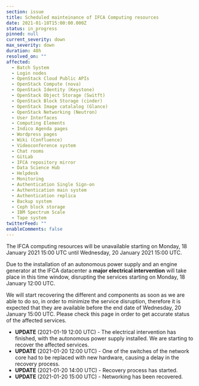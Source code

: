```yaml
---
section: issue
title: Scheduled mainteinance of IFCA Computing resources
date: 2021-01-18T15:00:00.000Z
status: in_progress
pinned: null
current_severity: down
max_severity: down
duration: 48h
resolved_on: ""
affected:
  - Batch System
  - Login nodes
  - OpenStack Cloud Public APIs
  - OpenStack Compute (nova)
  - OpenStack Identity (Keystone)
  - OpenStack Object Storage (Switft)
  - OpenStack Block Storage (cinder)
  - OpenStack Image catalalog (Glance)
  - OpenStack Networking (Neutron)
  - User Interfaces
  - Computing Elements
  - Indico Agenda pages
  - Wordpress pages
  - Wiki (Confluence)
  - Videoconference system
  - Chat rooms
  - GitLab
  - IFCA repository mirror
  - Data Science Hub
  - Helpdesk
  - Monitoring
  - Authentication Single Sign-on
  - Authentication main system
  - Authentication replica
  - Backup system
  - Ceph block storage
  - IBM Spectrum Scale
  - Tape system
twitterFeed: ""
enableComments: false
---
```

The IFCA computing resources will be unavailable starting on Monday, 18 January 2021 15:00 UTC until Wednesday, 20 January 2021 15:00 UTC.

Due to the installation of an autonomous power supply and an engine generator at the IFCA datacenter a **major electrical intervention** will take place in this time window, disrupting the services starting on Monday, 18 January 12:00 UTC.

We will start recovering the different and components as soon as we are able to do so, in order to minimize the service disruption, therefore it is expected that they are available before the end date of Wednesday, 20 January 15:00 UTC. Please check this page in order to get accurate status of the affected services.

* **UPDATE** (2021-01-19 12:00 UTC) - The electrical intervention has finished, with the autonomous power supply installed. We are starting to recover the affected services.
* **UPDATE** (2021-01-20 12:00 UTC) - One of the switches of the network core had to be replaced with new hardware, causing a delay in the recovery process.
* **UPDATE** (2021-01-20 14:00 UTC) - Recovery process has started.
* **UPDATE** (2021-01-20 15:00 UTC) - Networking has been recovered.